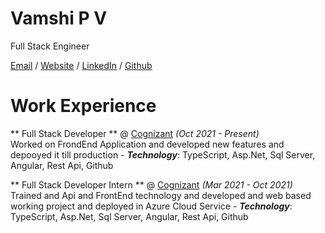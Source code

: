 # Vamshi P V 

Full Stack Engineer

[Email](mailto:vamshi.pva@gmail.com) / [Website]() / [LinkedIn](https://www.linkedin.com/in/vamshipv/) / [Github](https://www.github.com/vamshipv)


# Work Experience

** Full Stack Developer ** @ [Cognizant]() _(Oct 2021 - Present)_ <br>
Worked on FrondEnd Application and developed new features and depooyed it till production
    - **_Technology_**: TypeScript, Asp.Net, Sql Server, Angular, Rest Api, Github

** Full Stack Developer Intern ** @ [Cognizant]() _(Mar 2021 - Oct 2021)_ <br>
Trained and Api and FrontEnd technology and developed and web based working project and deployed in Azure Cloud Service 
    - **_Technology_**: TypeScript, Asp.Net, Sql Server, Angular, Rest Api, Github
